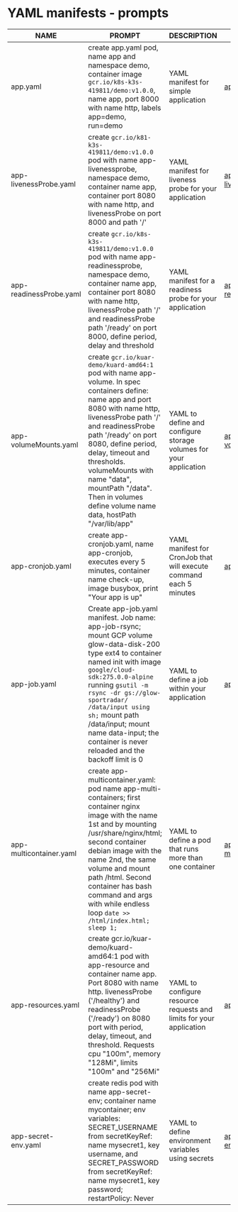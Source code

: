 # YAML manifests - prompts

| NAME                        | PROMPT                     | DESCRIPTION                                                             | EXAMPLE                                     |
|-----------------------------|------------------------------------|-------------------------------------------------------------------------|---------------------------------------------|
| app.yaml                    | create app.yaml pod, name app and namespace demo, container image ```gcr.io/k8s-k3s-419811/demo:v1.0.0```, name app, port 8000 with name http, labels app=demo, run=demo          | YAML manifest for simple application                                         | [app.yaml](yaml/app.yaml)                 |
| app-livenessProbe.yaml      | create ```gcr.io/k81-k3s-419811/demo:v1.0.0``` pod with name app-livenessprobe, namespace demo, container name app, container port 8080 with name http, and livenessProbe on port 8000 and path '/'                 | YAML manifest for liveness probe for your application                    | [app-livenessProbe.yaml](yaml/app-livenessProbe.yaml) |
| app-readinessProbe.yaml     | create ```gcr.io/k8s-k3s-419811/demo:v1.0.0``` pod with name app-readinessprobe, namespace demo, container name app, container port 8080 with name http, livenessProbe path '/' and readinessProbe  path '/ready' on port 8000, define period, delay and threshold                | YAML manifest for a readiness probe for your application                   | [app-readinessProbe.yaml](yaml/app-readinessProbe.yaml) |
| app-volumeMounts.yaml       | create ```gcr.io/kuar-demo/kuard-amd64:1``` pod with name app-volume. In spec containers define: name app and port 8080 with name http, livenessProbe path '/' and readinessProbe  path '/ready' on port 8080, define period, delay, timeout and thresholds. volumeMounts  with name "data", mountPath "/data". Then in volumes define volume name data, hostPath "/var/lib/app"            | YAML to define and configure storage volumes for your application       | [app-volumeMounts.yaml](yaml/app-volumeMounts.yaml) |
| app-cronjob.yaml            | create app-cronjob.yaml, name app-cronjob, executes every 5 minutes, container name check-up, image busybox, print "Your app is up"                   | YAML manifest for CronJob that will execute command each 5 minutes        | [app-cronjob.yaml](yaml/app-cronjob.yaml) |
| app-job.yaml                | Create app-job.yaml manifest. Job name: app-job-rsync; mount GCP volume glow-data-disk-200 type ext4 to container named init with image ```google/cloud-sdk:275.0.0-alpine``` running ```gsutil -m rsync -dr gs://glow-sportradar/ /data/input using sh;``` mount path /data/input; mount name data-input; the container is never reloaded and the backoff limit is 0                      | YAML to define a job within your application                            | [app-job.yaml](yaml/app-job.yaml) |
| app-multicontainer.yaml     | create app-multicontainer.yaml: pod name app-multi-containers; first container nginx image with the name 1st and by mounting /usr/share/nginx/html; second container debian image with the name 2nd, the same volume and mount path /html. Second container has bash command and args with while endless loop ```date >> /html/index.html;  sleep 1;```        | YAML to define a pod that runs more than one container                  | [app-multicontainer.yaml](yaml/app-multicontainer.yaml) |
| app-resources.yaml          | create gcr.io/kuar-demo/kuard-amd64:1 pod with app-resource and container name app. Port 8080 with name http. livenessProbe ('/healthy') and readinessProbe ('/ready') on 8080 port with period, delay, timeout, and threshold. Requests cpu "100m", memory "128Mi", limits "100m" and "256Mi"          | YAML to configure resource requests and limits for your application     | [app-resources.yaml](yaml/app-resources.yaml) |
| app-secret-env.yaml         | create redis pod with name app-secret-env; container name mycontainer; env variables: SECRET_USERNAME from secretKeyRef: name mysecret1, key username, and SECRET_PASSWORD from secretKeyRef: name mysecret1, key password; restartPolicy: Never    | YAML to define environment variables using secrets                      | [app-secret-env.yaml](yaml/app-secret-env.yaml) |